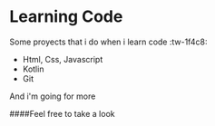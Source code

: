 # Learning Code
Some proyects that i do when i learn code  :tw-1f4c8:

- Html, Css, Javascript
- Kotlin
- Git 

And i'm going for more 

####Feel free to take a look
